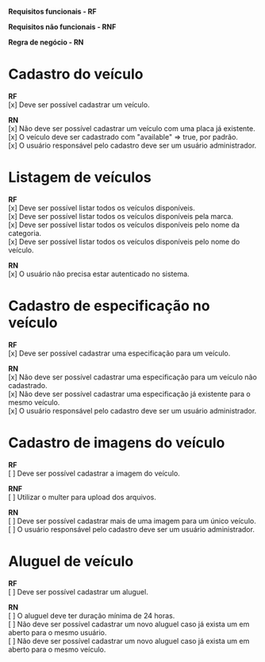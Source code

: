 **Requisitos funcionais - RF**

**Requisitos não funcionais - RNF**

**Regra de negócio - RN**

# Cadastro do veículo<br />

**RF**<br />
[x] Deve ser possível cadastrar um veículo.<br />

**RN**<br />
[x] Não deve ser possível cadastrar um veículo com uma placa já existente.<br />
[x] O veículo deve ser cadastrado com "available" => true, por padrão.<br />
[x] O usuário responsável pelo cadastro deve ser um usuário administrador.<br />

# Listagem de veículos<br />

**RF**<br />
[x] Deve ser possível listar todos os veículos disponíveis.<br />
[x] Deve ser possível listar todos os veículos disponíveis pela marca.<br />
[x] Deve ser possível listar todos os veículos disponíveis pelo nome da categoria.<br />
[x] Deve ser possível listar todos os veículos disponíveis pelo nome do veículo.<br />

**RN**<br />
[x] O usuário não precisa estar autenticado no sistema.<br />

# Cadastro de especificação no veículo<br />

**RF**<br />
[x] Deve ser possível cadastrar uma especificação para um veículo.<br />

**RN**<br />
[x] Não deve ser possível cadastrar uma especificação para um veículo não cadastrado.<br />
[x] Não deve ser possível cadastrar uma especificação já existente para o mesmo veículo.<br />
[x] O usuário responsável pelo cadastro deve ser um usuário administrador.<br />

# Cadastro de imagens do veículo<br />

**RF**<br />
[ ] Deve ser possível cadastrar a imagem do veículo.<br />

**RNF**<br />
[ ] Utilizar o multer para upload dos arquivos.<br />

**RN**<br />
[ ] Deve ser possível cadastrar mais de uma imagem para um único veículo.<br />
[ ] O usuário responsável pelo cadastro deve ser um usuário administrador.<br />

# Aluguel de veículo<br />

**RF**<br />
[ ] Deve ser possível cadastrar um aluguel.<br />

**RN**<br />
[ ] O aluguel deve ter duração mínima de 24 horas.<br />
[ ] Não deve ser possível cadastrar um novo aluguel caso já exista um em aberto para o mesmo usuário.<br />
[ ] Não deve ser possível cadastrar um novo aluguel caso já exista um em aberto para o mesmo veículo.
